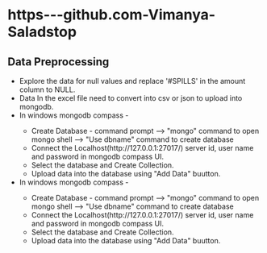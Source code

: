 # https---github.com-Vimanya-Saladstop
<h2>Data Preprocessing</h2>
<ul>
  <li>Explore the data for null values and replace '#SPILLS' in the amount column to NULL.</li>
  <li>Data In the excel file need to convert into csv or json to upload into mongodb.</li>
  <li>In windows mongodb compass -</li>
   <ul>
     <li>Create Database - command prompt --> "mongo" command to open mongo shell --> "Use dbname" command to create database</li>
     <li>Connect the Localhost(http://127.0.0.1:27017/) server id, user name and password in mongodb compass UI.</li>
     <li>Select the database and Create Collection.</li>
     <li>Upload data into the database using "Add Data" buutton.</li>
  </ul>
  <li>In windows mongodb compass -</li>
   <ul>
     <li>Create Database - command prompt --> "mongo" command to open mongo shell --> "Use dbname" command to create database</li>
     <li>Connect the Localhost(http://127.0.0.1:27017/) server id, user name and password in mongodb compass UI.</li>
     <li>Select the database and Create Collection.</li>
     <li>Upload data into the database using "Add Data" buutton.</li>
  </ul>
</ul>
